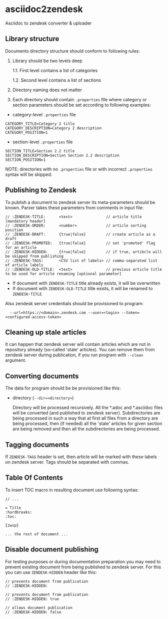 # asciidoc2zendesk
Asciidoc to zendesk converter & uploader

## Library structure
Documents directory structure should conform to following rules:
1. Library should be two levels deep 

    1.1. First level contains a list of categories

    1.2. Second level contains a list of sections

2. Directory naming does not matter 

3. Each directory should contain `.properties` file where category or section parameters should be set 
according to following examples:

* category-level `.properties` file
```
CATEGORY_TITLE=Category 2 title
CATEGORY_DESCRIPTION=Category 2 description
CATEGORY_POSITION=1
```

* section-level `.properties` file
```
SECTION_TITLE=Section 2.2 title
SECTION_DESCRIPTION=Section Section 2.2 description
SECTION_POSITION=1
```

NOTE: directories with no `.properties` file or with incorrect `.properties` syntax will be skipped. 

## Publishing to Zendesk
To publish a document to zendesk server its meta-parameters should be known.
Parser takes these parameters from comments in input file:

```
// :ZENDESK-TITLE:      <text>               // article title [mandatory header]
// :ZENDESK-ORDER:      <number>             // article sorting position 
// :ZENDESK-DRAFT:      {true|false}         // create article as a draft
// :ZENDESK-PROMOTED:   {true|false}         // set 'promoted' flag for an article    
// :ZENDESK-HIDDEN:     {true|false}         // if true, artibcle will be skipped from publishing
// :ZENDESK-TAGS:       <CSV list of labels> // comma-separated list of article labels
// :ZENDESK-OLD-TITLE:  <text>               // previous article title to be used for article renaming [optional parameter]
```

- If document with `ZENDESK-TITLE` title already exists, it will be overwritten
- If document with `ZENDESK-OLD-TITLE` title exists, it will be renamed to `ZENDESK-TITLE` 

Also zendesk server credentials should be provisioned to program:

```
  --url=https://<domain>.zendesk.com --user=<login> --token=<configured-access-token>
```

## Cleaning up stale articles
It can happen that zendesk server will contain articles which are not in repository already (so-called 'stale' articles).
You can remove them from zendesk server during publication, if you run program with `--clean` argument. 

## Converting documents
The data for program should be be provisioned like this:
    
- directory (`--dir=<directory>`)
    
    Directory will be processed recursively. All the *.adoc and *.asciidoc files will be converted (and published to 
    zendesk server). Subdirectories are being processed in such a way that at first all files from a directory are being 
    processed, then (if needed) all the 'stale' articles for given section are being removed and then all the 
    subdirectories are being processed. 
    
## Tagging documents
If `ZENDESK-TAGS` header is set, then article will be marked with these labels on zendesk server. Tags 
should be separated with commas.


## Table Of Contents
To insert TOC macro in resulting document use following syntax:

```
// ...

= Title
:hardbreaks:
:toc:

{zwsp}

... the rest of document ...
```

## Disable document publishing
For testing purposes or during documentation preparation you may need to prevent existing document
from being published to zendesk server. For this you can use `ZENDESK-HIDDEN` header like this:
```
// prevents document from publication
// :ZENDESK-HIDDEN:    
```

```
// prevents document from publication
// :ZENDESK-HIDDEN: true    
```

```
// allows document publication
// :ZENDESK-HIDDEN: false
```
